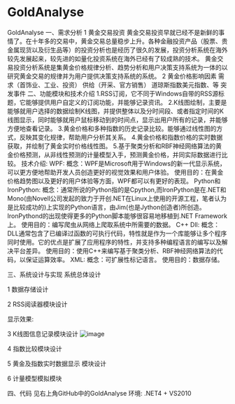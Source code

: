 # GoldAnalyse
GoldAnalyse
一、需求分析
1 黄金交易投资
黄金交易投资早就已经不是新鲜的事情了。在十年多的交易中，黄金交易总量稳步上升。各种金融投资产品（股票、贵金属现货以及衍生品等）的投资分析也是经历了很久的发展，投资分析系统在海外较先发展起来，较先进的如量化投资系统在海外已经有了较成熟的技术。
黄金交易投资分析系统是集黄金价格规律分析、趋势分析和用户决策支持系统为一体的以研究黄金交易的规律并为用户提供决策支持系统的系统。
2 黄金价格影响因素
需求（首饰业、工业、投资）
供给（开采、官方销售）
道琼斯指数美元指数、等
突发事件
二、功能模块和技术介绍
1.RSS订阅，它不同于Windows自带的RSS源标题，它能够提供用户自定义的订阅功能，并能够记录资讯。
2.K线图绘制，主要是能够就用户选择的数据绘制K线图，并提供整体以及分时间段、或者指定时间的K线图显示，同时能够就用户鼠标移动到的时间点，显示出用户所有的记录，并能够方便地查看记录。
3.黄金价格和多种指数的历史记录比较。能够通过线性图的方式，反映其变化规律，帮助用户分析其关系。
4.黄金价格和指数价格的实时数据获取，并绘制了黄金实时价格线性图。
5.基于聚类分析和RBF神经网络算法的黄金价格预测，从非线性预测的计量模型入手，预测黄金价格，并同实际数据进行比较。
技术介绍:
WPF:
概念：WPF是Microsoft用于Windows的新一代显示系统，可以更方便地帮助开发人员创造更好的视觉效果和用户体验。
使用目的：在黄金价格趋势图以及更好的用户体验等方面，WPF都可以有更好的表现。
Python和IronPython:
概念：通常所说的Python指的是Cpython,而IronPython是在.NET和Mono(由Novell公司发起的致力于开创.NET在Linux上使用的开源工程，笔者认为是比较成功的)上实现的Python语言，由Jim(也是Jython创造者)所创造。IronPythond的出现使得更多的Python脚本能够很容易地移植到.NET Framework上。
使用目的：编写爬虫从网络上爬取系统中所需要的数据。
C++ Dll:
概念： DLL通常包含了已编译过函数的可执行代码，特性就是作为一个库能够让多个程序同时使用。它的优点是扩展了应用程序的特性，并支持多种编程语言的编写以及解决平台差异。
使用目的：使用C++来编写基于聚类分析、RBF神经网络算法的代码，以保证运算效率。
XML:
概念：可扩展性标记语言。
使用目的：数据存储。
 
三、系统设计与实现
系统总体设计

1 数据存储设计

2 RSS阅读器模块设计

显示效果:

3 K线图信息记录模块设计
![image](https://github.com/nonexttime/GoldAnalyse/Images/k01.JPG)

4 指数比较模块设计

5 黄金及指数实时数据显示 模块设计


6 计量模型模拟模块

 
四、代码
见右上角GitHub中的GoldAnalyse
环境: .NET4 + VS2010
